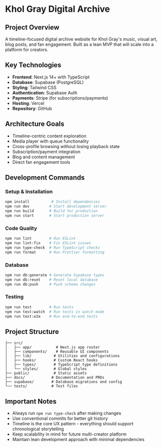 # Khol Gray Digital Archive

## Project Overview
A timeline-focused digital archive website for Khol Gray's music, visual art, blog posts, and fan engagement. Built as a lean MVP that will scale into a platform for creators.

## Key Technologies
- **Frontend**: Next.js 14+ with TypeScript
- **Database**: Supabase (PostgreSQL)
- **Styling**: Tailwind CSS
- **Authentication**: Supabase Auth
- **Payments**: Stripe (for subscriptions/payments)
- **Hosting**: Vercel
- **Repository**: GitHub

## Architecture Goals
- Timeline-centric content exploration
- Media player with queue functionality
- Cross-profile browsing without losing playback state
- Subscription/payment integration
- Blog and content management
- Direct fan engagement tools

## Development Commands

### Setup & Installation
```bash
npm install          # Install dependencies
npm run dev         # Start development server
npm run build       # Build for production
npm run start       # Start production server
```

### Code Quality
```bash
npm run lint        # Run ESLint
npm run lint:fix    # Fix ESLint issues
npm run type-check  # Run TypeScript checks
npm run format      # Run Prettier formatting
```

### Database
```bash
npm run db:generate # Generate Supabase types
npm run db:reset    # Reset local database
npm run db:push     # Push schema changes
```

### Testing
```bash
npm run test        # Run tests
npm run test:watch  # Run tests in watch mode
npm run test:e2e    # Run end-to-end tests
```

## Project Structure
```
├── src/
│   ├── app/           # Next.js app router
│   ├── components/    # Reusable UI components
│   ├── lib/          # Utilities and configurations
│   ├── hooks/        # Custom React hooks
│   ├── types/        # TypeScript type definitions
│   └── styles/       # Global styles
├── public/           # Static assets
├── docs/            # Documentation and PRDs
├── supabase/        # Database migrations and config
└── tests/           # Test files
```

## Important Notes
- Always run `npm run type-check` after making changes
- Use conventional commits for better git history
- Timeline is the core UX pattern - everything should support chronological storytelling
- Keep scalability in mind for future multi-creator platform
- Maintain lean development approach with minimal dependencies